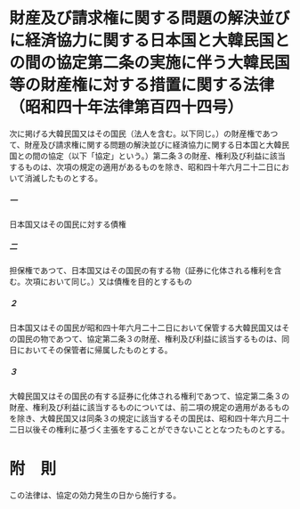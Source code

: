 # 財産及び請求権に関する問題の解決並びに経済協力に関する日本国と大韓民国との間の協定第二条の実施に伴う大韓民国等の財産権に対する措置に関する法律（昭和四十年法律第百四十四号）
次に掲げる大韓民国又はその国民（法人を含む。以下同じ。）の財産権であつて、財産及び請求権に関する問題の解決並びに経済協力に関する日本国と大韓民国との間の協定（以下「協定」という。）第二条３の財産、権利及び利益に該当するものは、次項の規定の適用があるものを除き、昭和四十年六月二十二日において消滅したものとする。
##### 一
日本国又はその国民に対する債権
##### 二
担保権であつて、日本国又はその国民の有する物（証券に化体される権利を含む。次項において同じ。）又は債権を目的とするもの
##### ２
日本国又はその国民が昭和四十年六月二十二日において保管する大韓民国又はその国民の物であつて、協定第二条３の財産、権利及び利益に該当するものは、同日においてその保管者に帰属したものとする。
##### ３
大韓民国又はその国民の有する証券に化体される権利であつて、協定第二条３の財産、権利及び利益に該当するものについては、前二項の規定の適用があるものを除き、大韓民国又は同条３の規定に該当するその国民は、昭和四十年六月二十二日以後その権利に基づく主張をすることができないこととなつたものとする。
# 附　則
この法律は、協定の効力発生の日から施行する。
